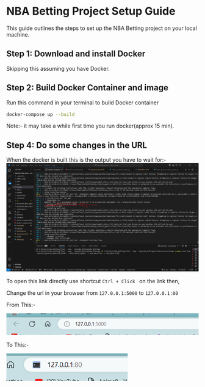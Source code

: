 # NBA Betting Project Setup Guide

This guide outlines the steps to set up the NBA Betting project on your local machine.

## Step 1: Download and install Docker

Skipping this assuming you have Docker.

## Step 2: Build Docker Container and image

Run this command in your terminal to build Docker container

```bash
docker-compose up --build
```

Note:- it may take a while first time you run docker(approx 15 min).

## Step 4: Do some changes in the URL

When the docker is built this is the output you have to wait for:-
![Output](images/vs_link.png)

To open this link directly use shortcut `Ctrl + Click ` on the link then,

Change the url in your browser from `127.0.0.1:5000` to `127.0.0.1:80`

From This:-

![Original URL](images/Original_URL.png)

To This:-

![Change URL](images/URL_Change.png)
